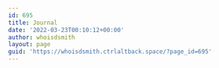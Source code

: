 ```yaml
---
id: 695
title: Journal
date: '2022-03-23T00:10:12+00:00'
author: whoisdsmith
layout: page
guid: 'https://whoisdsmith.ctrlaltback.space/?page_id=695'
---
```


